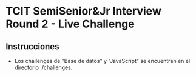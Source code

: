 # TCIT SemiSenior&Jr Interview Round 2 - Live Challenge

## Instrucciones

- Los challenges de "Base de datos" y "JavaScript" se encuentran en el directorio ./challenges.
